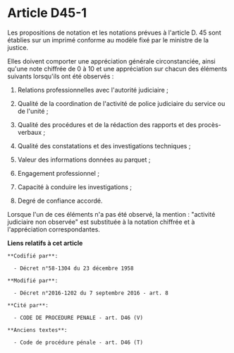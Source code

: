 # Article D45-1

Les propositions de notation et les notations prévues à l'article D. 45 sont établies sur un imprimé conforme au modèle fixé
par le ministre de la justice. 

Elles doivent comporter une appréciation générale circonstanciée, ainsi qu'une note chiffrée de 0 à 10 et une appréciation
sur chacun des éléments suivants lorsqu'ils ont été observés : 

1. Relations professionnelles avec l'autorité judiciaire ; 

2. Qualité de la coordination de l'activité de police judiciaire du service ou de l'unité ; 

3. Qualité des procédures et de la rédaction des rapports et des procès-verbaux ; 

4. Qualité des constatations et des investigations techniques ; 

5. Valeur des informations données au parquet ; 

6. Engagement professionnel ; 

7. Capacité à conduire les investigations ; 

8. Degré de confiance accordé. 

Lorsque l'un de ces éléments n'a pas été observé, la mention : "activité judiciaire non observée"   est substituée à la
notation chiffrée et à l'appréciation correspondantes.

**Liens relatifs à cet article**

	**Codifié par**:

	  - Décret n°58-1304 du 23 décembre 1958

	**Modifié par**:

	  - Décret n°2016-1202 du 7 septembre 2016 - art. 8

	**Cité par**:

	  - CODE DE PROCEDURE PENALE - art. D46 (V)

	**Anciens textes**:

	  - Code de procédure pénale - art. D46 (T)
